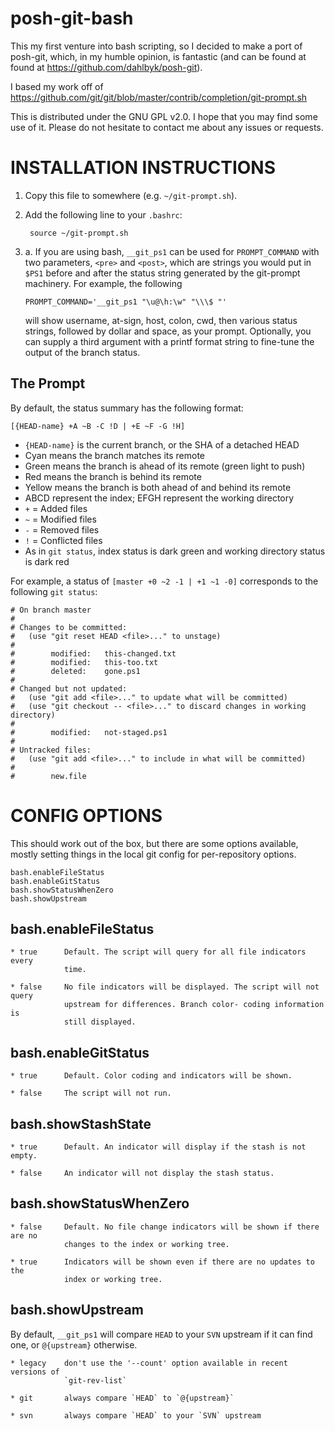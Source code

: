 posh-git-bash
========

This my first venture into bash scripting, so I decided to make a port of
posh-git, which, in my humble opinion, is fantastic (and can be found at found
at https://github.com/dahlbyk/posh-git).

I based my work off of
https://github.com/git/git/blob/master/contrib/completion/git-prompt.sh

This is distributed under the GNU GPL v2.0. I hope that you may find some use of
it. Please do not hesitate to contact me about any issues or requests.


INSTALLATION INSTRUCTIONS
========================
1. Copy this file to somewhere (e.g. `~/git-prompt.sh`).
2. Add the following line to your `.bashrc`:

        source ~/git-prompt.sh

3.  a. If you are using bash, `__git_ps1` can be used for
    `PROMPT_COMMAND` with two parameters, `<pre>` and `<post>`, which are
    strings you would put in `$PS1` before and after the status string generated
    by the git-prompt machinery. For example, the following

        PROMPT_COMMAND='__git_ps1 "\u@\h:\w" "\\\$ "'

    will show username, at-sign, host, colon, cwd, then various status strings,
    followed by dollar and space, as your prompt. Optionally, you can supply a
    third argument with a printf format string to fine-tune the output of the
    branch status.


The Prompt
----------
By default, the status summary has the following format:

    [{HEAD-name} +A ~B -C !D | +E ~F -G !H]

* `{HEAD-name}` is the current branch, or the SHA of a detached HEAD
 * Cyan means the branch matches its remote
 * Green means the branch is ahead of its remote (green light to push)
 * Red means the branch is behind its remote
 * Yellow means the branch is both ahead of and behind its remote
* ABCD represent the index; EFGH represent the working directory
 * `+` = Added files
 * `~` = Modified files
 * `-` = Removed files
 * `!` = Conflicted files
 * As in `git status`, index status is dark green and working directory status
 is dark red

For example, a status of `[master +0 ~2 -1 | +1 ~1 -0]` corresponds to the
following `git status`:

    # On branch master
    #
    # Changes to be committed:
    #   (use "git reset HEAD <file>..." to unstage)
    #
    #        modified:   this-changed.txt
    #        modified:   this-too.txt
    #        deleted:    gone.ps1
    #
    # Changed but not updated:
    #   (use "git add <file>..." to update what will be committed)
    #   (use "git checkout -- <file>..." to discard changes in working directory)
    #
    #        modified:   not-staged.ps1
    #
    # Untracked files:
    #   (use "git add <file>..." to include in what will be committed)
    #
    #        new.file



CONFIG OPTIONS
==============

This should work out of the box, but there are some options available, mostly
setting things in the local git config for
per-repository options.
```
bash.enableFileStatus
bash.enableGitStatus
bash.showStatusWhenZero
bash.showUpstream
```

bash.enableFileStatus
---------------------

    * true      Default. The script will query for all file indicators every
                time.

    * false     No file indicators will be displayed. The script will not query
                upstream for differences. Branch color- coding information is
                still displayed.

bash.enableGitStatus
--------------------

    * true      Default. Color coding and indicators will be shown.

    * false     The script will not run.

bash.showStashState
-------------------

    * true      Default. An indicator will display if the stash is not empty.

    * false     An indicator will not display the stash status.

bash.showStatusWhenZero
-----------------------

    * false     Default. No file change indicators will be shown if there are no
                changes to the index or working tree.

    * true      Indicators will be shown even if there are no updates to the
                index or working tree.

bash.showUpstream
-----------------
By default, `__git_ps1` will compare `HEAD` to your `SVN` upstream if it can
find one, or `@{upstream}` otherwise.

    * legacy    don't use the '--count' option available in recent versions of
                `git-rev-list`
                
    * git       always compare `HEAD` to `@{upstream}`
    
    * svn       always compare `HEAD` to your `SVN` upstream

